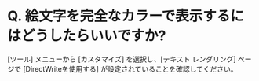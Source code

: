 # Q. 絵文字を完全なカラーで表示するにはどうしたらいいですか?

\[ツール\] メニューから \[カスタマイズ\] を選択し、\[テキスト レンダリング\] ページで \[DirectWriteを使用する\] が設定されていることを確認してください。